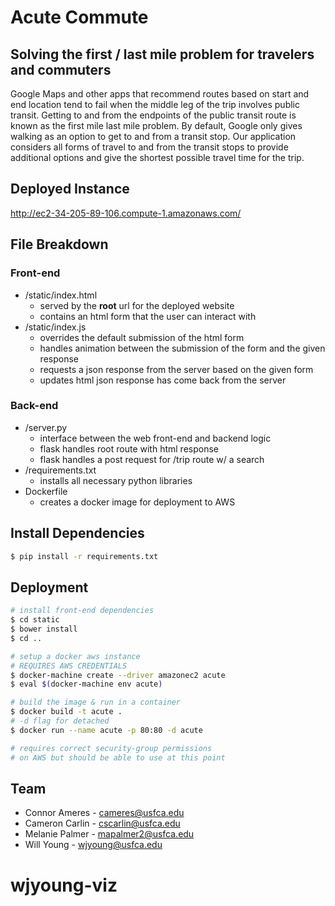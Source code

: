 # Acute Commute
## Solving the first / last mile problem for travelers and commuters
Google Maps and other apps that recommend routes based on start and end location tend to fail when the middle leg of the trip involves public transit. Getting to and from the endpoints of the public transit route is known as the first mile last mile problem. By default, Google only gives walking as an option to get to and from a transit stop. Our application considers all forms of travel to and from the transit stops to provide additional options and give the shortest possible travel time for the trip.

## Deployed Instance
http://ec2-34-205-89-106.compute-1.amazonaws.com/

## File Breakdown
### Front-end
- /static/index.html
  - served by the **root** url for the deployed website
  - contains an html form that the user can interact with
- /static/index.js
  - overrides the default submission of the html form
  - handles animation between the submission of the form and the given response
  - requests a json response from the server based on the given form
  - updates html json response has come back from the server

### Back-end
- /server.py
  - interface between the web front-end and backend logic
  - flask handles root route with html response
  - flask handles a post request for /trip route w/ a search
- /requirements.txt
  - installs all necessary python libraries
- Dockerfile
  - creates a docker image for deployment to AWS


## Install Dependencies
```bash
$ pip install -r requirements.txt
```

## Deployment
```bash
# install front-end dependencies
$ cd static
$ bower install
$ cd ..

# setup a docker aws instance
# REQUIRES AWS CREDENTIALS
$ docker-machine create --driver amazonec2 acute
$ eval $(docker-machine env acute)

# build the image & run in a container
$ docker build -t acute .
# -d flag for detached
$ docker run --name acute -p 80:80 -d acute

# requires correct security-group permissions
# on AWS but should be able to use at this point
```

## Team
* Connor Ameres - cameres@usfca.edu
* Cameron Carlin - cscarlin@usfca.edu
* Melanie Palmer - mapalmer2@usfca.edu
* Will Young - wjyoung@usfca.edu
# wjyoung-viz
